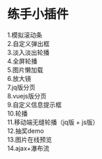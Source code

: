练手小插件
====
1.模拟滚动条<br/>
2.自定义弹出框<br/>
3.淡入淡出轮播<br/>
4.全屏轮播<br/>
5.图片懒加载<br/>
6.放大镜<br/>
7.jq版分页<br/>
8.vuejs版分页<br/>
9.自定义信息提示框<br/>
10.轮播<br/>
11.移动端无缝轮播（jq版 + js版）<br/>
12.抽奖demo<br/>
13.图片在线预览<br/>
14.ajax+瀑布流<br/>
